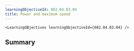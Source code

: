 ```yaml
---
learningObjectiveId: 082.04.03.04
title: Power and maximum speed
---
```


```tsx eval
<LearningOBjectives learningObjectiveId={082.04.03.04} />
```

## Summary
